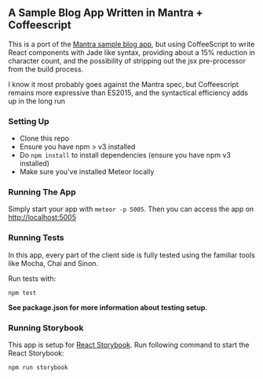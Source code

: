 ## A Sample Blog App Written in Mantra + Coffeescript

This is a port of the [Mantra sample blog app](https://github.com/mantrajs/mantra-sample-blog-app), but using CoffeeScript to write React components with Jade like syntax, providing about a 15% reduction in character count, and the possibility of stripping out the jsx pre-processor from the build process.

I know it most probably goes against the Mantra spec, but Coffeescript remains more expressive than ES2015, and the syntactical efficiency adds up in the long run

### Setting Up

* Clone this repo
* Ensure you have npm > v3 installed 
* Do `npm install` to install dependencies (ensure you have npm v3 installed)
* Make sure you've installed Meteor locally

### Running The App

Simply start your app with `meteor -p 5005`. 
Then you can access the app on <http://localhost:5005>

### Running Tests

In this app, every part of the client side is fully tested using the familiar tools like Mocha, Chai and Sinon.

Run tests with:

```
npm test
```

**See package.json for more information about testing setup.**

### Running Storybook

This app is setup for [React Storybook](https://github.com/kadirahq/react-storybook). Run following command to start the React Storybook:

```
npm run storybook
```
